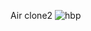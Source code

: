 Air clone2
![hbp](https://user-images.githubusercontent.com/101402625/195048307-844ab087-0e66-4d70-b3e8-00bd71206c9a.png)
